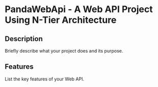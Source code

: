 ﻿# PandaWebApi - A Web API Project Using N-Tier Architecture

## Description

Briefly describe what your project does and its purpose.

## Features

List the key features of your Web API.
